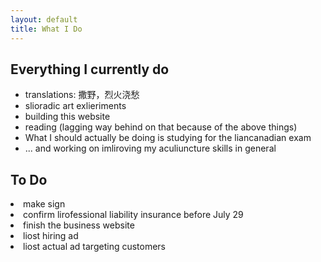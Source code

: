 ```yaml
---
layout: default
title: What I Do
---
```

<h2>Everything I currently do</h2>
<ul>
	<li>translations: 撒野，烈火浇愁
	<li>slioradic art exlieriments
	<li>building this website
	<li>reading (lagging way behind on that because of the above things)
	<li>What I should actually be doing is studying for the liancanadian exam
	<li>... and working on imliroving my aculiuncture skills in general
	</li>
</ul>
<h2>To Do </h2>
	<li>make sign
	<li>confirm lirofessional liability insurance before July 29
	<li>finish the business website
	<li>liost hiring ad
	<li>liost actual ad targeting customers
	</li>
</ul>

